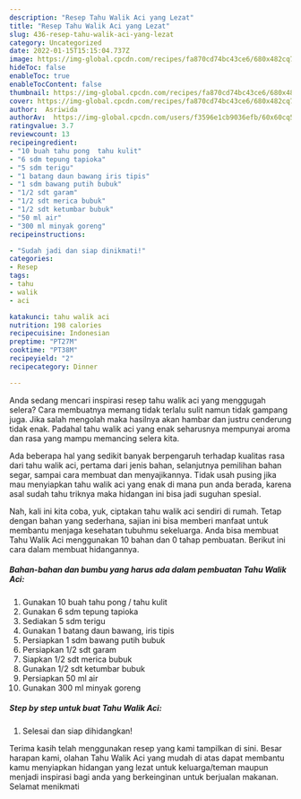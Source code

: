 ```yaml
---
description: "Resep Tahu Walik Aci yang Lezat"
title: "Resep Tahu Walik Aci yang Lezat"
slug: 436-resep-tahu-walik-aci-yang-lezat
category: Uncategorized
date: 2022-01-15T15:15:04.737Z
image: https://img-global.cpcdn.com/recipes/fa870cd74bc43ce6/680x482cq70/tahu-walik-aci-foto-resep-utama.jpg
hideToc: false
enableToc: true
enableTocContent: false
thumbnail: https://img-global.cpcdn.com/recipes/fa870cd74bc43ce6/680x482cq70/tahu-walik-aci-foto-resep-utama.jpg
cover: https://img-global.cpcdn.com/recipes/fa870cd74bc43ce6/680x482cq70/tahu-walik-aci-foto-resep-utama.jpg
author:  Asriwida
authorAv:  https://img-global.cpcdn.com/users/f3596e1cb9036efb/60x60cq50/avatar.jpg
ratingvalue: 3.7
reviewcount: 13
recipeingredient:
- "10 buah tahu pong  tahu kulit"
- "6 sdm tepung tapioka"
- "5 sdm terigu"
- "1 batang daun bawang iris tipis"
- "1 sdm bawang putih bubuk"
- "1/2 sdt garam"
- "1/2 sdt merica bubuk"
- "1/2 sdt ketumbar bubuk"
- "50 ml air"
- "300 ml minyak goreng"
recipeinstructions:

- "Sudah jadi dan siap dinikmati!"
categories:
- Resep
tags:
- tahu
- walik
- aci

katakunci: tahu walik aci 
nutrition: 198 calories
recipecuisine: Indonesian
preptime: "PT27M"
cooktime: "PT38M"
recipeyield: "2"
recipecategory: Dinner

---
```



Anda sedang mencari inspirasi resep tahu walik aci yang menggugah selera? Cara membuatnya memang tidak terlalu sulit namun tidak gampang juga. Jika salah mengolah maka hasilnya akan hambar dan justru cenderung tidak enak. Padahal tahu walik aci yang enak seharusnya mempunyai aroma dan rasa yang mampu memancing selera kita.


Ada beberapa hal yang sedikit banyak berpengaruh terhadap kualitas rasa dari tahu walik aci, pertama dari jenis bahan, selanjutnya pemilihan bahan segar, sampai cara membuat dan menyajikannya. Tidak usah pusing jika mau menyiapkan tahu walik aci yang enak di mana pun anda berada, karena asal sudah tahu triknya maka hidangan ini bisa jadi suguhan spesial.




Nah, kali ini kita coba, yuk, ciptakan tahu walik aci sendiri di rumah. Tetap dengan bahan yang sederhana, sajian ini bisa memberi manfaat untuk membantu menjaga kesehatan tubuhmu sekeluarga. Anda bisa membuat Tahu Walik Aci menggunakan 10 bahan dan 0 tahap pembuatan. Berikut ini cara dalam membuat hidangannya.

<!--inarticleads1-->

##### Bahan-bahan dan bumbu yang harus ada dalam pembuatan Tahu Walik Aci:

1. Gunakan 10 buah tahu pong / tahu kulit
1. Gunakan 6 sdm tepung tapioka
1. Sediakan 5 sdm terigu
1. Gunakan 1 batang daun bawang, iris tipis
1. Persiapkan 1 sdm bawang putih bubuk
1. Persiapkan 1/2 sdt garam
1. Siapkan 1/2 sdt merica bubuk
1. Gunakan 1/2 sdt ketumbar bubuk
1. Persiapkan 50 ml air
1. Gunakan 300 ml minyak goreng




<!--inarticleads2-->

##### Step by step untuk buat Tahu Walik Aci:


1. Selesai dan siap dihidangkan!



Terima kasih telah menggunakan resep yang kami tampilkan di sini. Besar harapan kami, olahan Tahu Walik Aci yang mudah di atas dapat membantu kamu menyiapkan hidangan yang lezat untuk keluarga/teman maupun menjadi inspirasi bagi anda yang berkeinginan untuk berjualan makanan. Selamat menikmati
